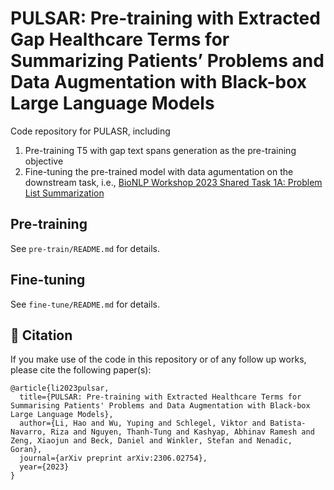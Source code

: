 # PULSAR: Pre-training with Extracted Gap Healthcare Terms for Summarizing Patients’ Problems and Data Augmentation with Black-box Large Language Models
Code repository for PULASR, including
1. Pre-training T5 with gap text spans generation as the pre-training objective
2. Fine-tuning the pre-trained model with data agumentation on the downstream task, i.e., [BioNLP Workshop 2023 Shared Task 1A: Problem List Summarization](https://physionet.org/content/bionlp-workshop-2023-task-1a/1.1.0/)

## Pre-training
See `pre-train/README.md` for details.

## Fine-tuning
See `fine-tune/README.md` for details.

## 📕 Citation

If you make use of the code in this repository or of any follow up works, please cite the following paper(s):
````
@article{li2023pulsar,
  title={PULSAR: Pre-training with Extracted Healthcare Terms for Summarising Patients' Problems and Data Augmentation with Black-box Large Language Models},
  author={Li, Hao and Wu, Yuping and Schlegel, Viktor and Batista-Navarro, Riza and Nguyen, Thanh-Tung and Kashyap, Abhinav Ramesh and Zeng, Xiaojun and Beck, Daniel and Winkler, Stefan and Nenadic, Goran},
  journal={arXiv preprint arXiv:2306.02754},
  year={2023}
}
````

